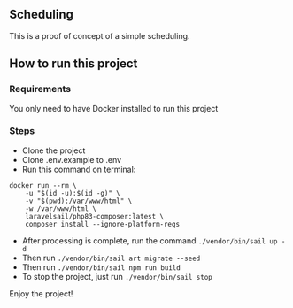 ## Scheduling

This is a proof of concept of a simple scheduling.

## How to run this project

### Requirements

You only need to have Docker installed to run this project

### Steps
- Clone the project
- Clone .env.example to .env
- Run this command on terminal:

```shell
docker run --rm \
    -u "$(id -u):$(id -g)" \
    -v "$(pwd):/var/www/html" \
    -w /var/www/html \
    laravelsail/php83-composer:latest \
    composer install --ignore-platform-reqs
```
- After processing is complete, run the command `./vendor/bin/sail up -d`
- Then run `./vendor/bin/sail art migrate --seed`
- Then run `./vendor/bin/sail npm run build`
- To stop the project, just run `./vendor/bin/sail stop`

Enjoy the project!
